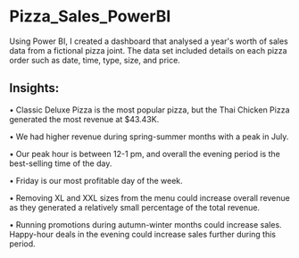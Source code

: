 # Pizza_Sales_PowerBI
 Using Power BI, I created a dashboard that analysed a year's worth of sales data from a fictional pizza joint. The data set included details on each pizza order such as date, time, type, size, and price.

## Insights:

•	Classic Deluxe Pizza is the most popular pizza, but the Thai Chicken Pizza generated the most revenue at $43.43K.

•	We had higher revenue during spring-summer months with a peak in July.

•	Our peak hour is between 12-1 pm, and overall the evening period is the best-selling time of the day.

•	Friday is our most profitable day of the week.

•	Removing XL and XXL sizes from the menu could increase overall revenue as they generated a relatively small percentage of the total revenue.

•	Running promotions during autumn-winter months could increase sales. Happy-hour deals in the evening could increase sales further during this period.
